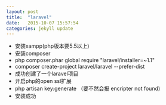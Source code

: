 ```yaml
---
layout: post
title:  "laravel"
date:   2015-10-07 15:57:54
categories: jekyll update
---
```

- 安装xampp(php版本要5.5以上)
- 安装composer
- php composer.phar global require "laravel/installer=~1.1"
- composer create-project laravel/laravel --prefer-dist
- 成功创建了一个laravel项目
- 开启php的open ssl扩展
- php artisan key:generate （要不然会报 encripter not found)
- 安装成功